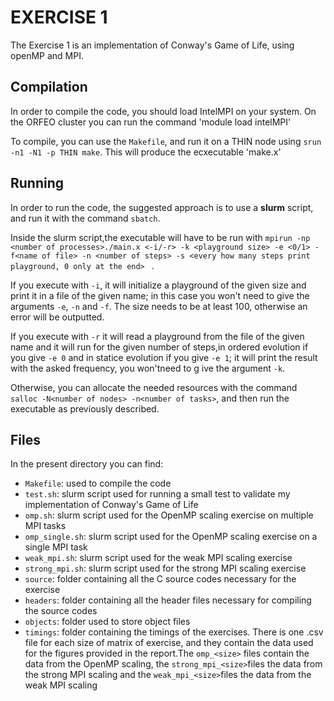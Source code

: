 # EXERCISE 1


The Exercise 1 is an implementation of Conway's Game of Life, using openMP and MPI.


## Compilation

In order to compile the code, you should load IntelMPI on your system. On the ORFEO cluster you can run the command 'module load intelMPI'

To compile, you can use the ``Makefile``, and run it on a THIN node using `srun -n1 -N1 -p THIN make`.
This will produce the ecxecutable 'make.x'

## Running

In order to run the code, the suggested approach is to use a **slurm** script, and run it with the command `sbatch`. 

Inside the slurm script,the  executable will have to be run with
`mpirun -np <number of processes>./main.x <-i/-r> -k <playground size> -e <0/1> -f<name of file> -n <number of steps> -s <every how many steps print playground, 0 only at the end> ` .

If you execute with `-i`, it will initialize a playground of the given size and print it in a file of the given name; in this case you won't need to give the arguments `-e`, `-n` and `-f`. The size needs to be at least 100, otherwise an error will be outputted.

If you execute  with `-r` it will read a playground from the file of the given name and it will run for the given number of steps,in ordered evolution if you give `-e 0` and in statice evolution if you give `-e 1`; it will print the result with the asked frequency, you won'tneed to g
ive the argument `-k`.


Otherwise, you can allocate the needed resources with the command `salloc -N<number of nodes> -n<number of tasks>`, and then run the executable as previously described.

## Files

In the present directory you can find:

* `Makefile`: used to compile the code
* `test.sh`: slurm script used for running a small test to validate my implementation of Conway's Game of Life
* `omp.sh`: slurm script used for the OpenMP scaling exercise on multiple MPI tasks
* `omp_single.sh`: slurm script used for the OpenMP scaling exercise on a single MPI task
* `weak_mpi.sh`: slurm script used for the weak MPI scaling exercise
* `strong_mpi.sh`: slurm script used for the strong MPI scaling exercise
* `source`: folder containing all the C source codes necessary for the exercise
* `headers`: folder containing all the header files necessary for compiling the source codes
* `objects`: folder used to store object files 
* `timings`: folder containing the timings of the exercises. There is one .csv file for each size of matrix of exercise, and they contain the data used for the figures provided in the report.The `omp_<size>` files contain the data from the OpenMP scaling, the `strong_mpi_<size>`files the data from the strong MPI scaling and the  `weak_mpi_<size>`files the data from the weak MPI scaling
